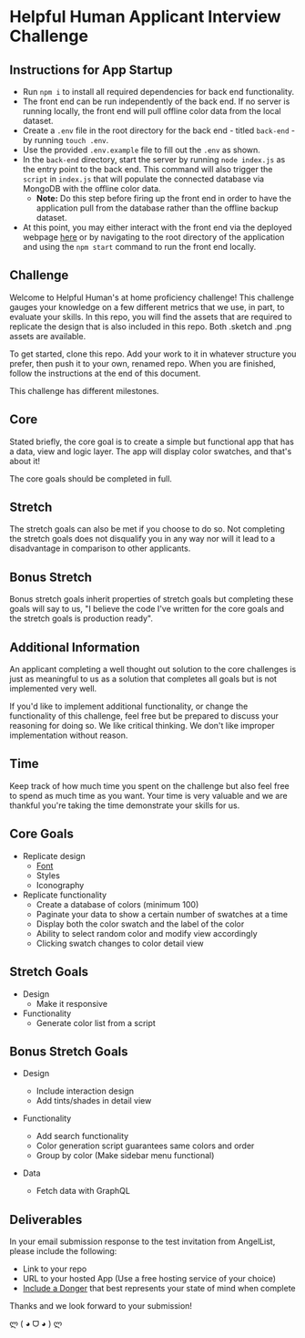 # Helpful Human Applicant Interview Challenge

## Instructions for App Startup

- Run `npm i` to install all required dependencies for back end functionality.
- The front end can be run independently of the back end. If no server is running locally, the front end will pull offline color data from the local dataset.
- Create a `.env` file in the root directory for the back end - titled `back-end` - by running `touch .env`.
- Use the provided `.env.example` file to fill out the `.env` as shown.
- In the `back-end` directory, start the server by running `node index.js` as the entry point to the back end. This command will also trigger the `script` in `index.js` that will populate the connected database via MongoDB with the offline color data.
  - **Note:** Do this step before firing up the front end in order to have the application pull from the database rather than the offline backup dataset.
- At this point, you may either interact with the front end via the deployed webpage [here](https://alex-whan-interview-challenge.netlify.app/) or by navigating to the root directory of the application and using the `npm start` command to run the front end locally.

## Challenge

Welcome to Helpful Human's at home proficiency challenge! This challenge gauges your knowledge on a few different metrics that we use, in part, to evaluate your skills. In this repo, you will find the assets that are required to replicate the design that is also included in this repo. Both .sketch and .png assets are available.

To get started, clone this repo. Add your work to it in whatever structure you prefer, then push it to your own, renamed repo. When you are finished, follow the instructions at the end of this document.

This challenge has different milestones.

## Core

Stated briefly, the core goal is to create a simple but functional app that has a data, view and logic layer. The app will display color swatches, and that's about it!

The core goals should be completed in full.

## Stretch

The stretch goals can also be met if you choose to do so. Not completing the stretch goals does not disqualify you in any way nor will it lead to a disadvantage in comparison to other applicants.

## Bonus Stretch

Bonus stretch goals inherit properties of stretch goals but completing these goals will say to us, "I believe the code I've written for the core goals and the stretch goals is production ready".

## Additional Information

An applicant completing a well thought out solution to the core challenges is just as meaningful to us as a solution that completes all goals but is not implemented very well.

If you'd like to implement additional functionality, or change the functionality of this challenge, feel free but be prepared to discuss your reasoning for doing so. We like critical thinking. We don't like improper implementation without reason.

## Time

Keep track of how much time you spent on the challenge but also feel free to spend as much time as you want. Your time is very valuable and we are thankful you're taking the time demonstrate your skills for us.

## Core Goals

- Replicate design
  - [Font](./FONT.md)
  - Styles
  - Iconography
- Replicate functionality
  - Create a database of colors (minimum 100)
  - Paginate your data to show a certain number of swatches at a time
  - Display both the color swatch and the label of the color
  - Ability to select random color and modify view accordingly
  - Clicking swatch changes to color detail view

## Stretch Goals

- Design
  - Make it responsive
- Functionality
  - Generate color list from a script

## Bonus Stretch Goals

- Design

  - Include interaction design
  - Add tints/shades in detail view

- Functionality

  - Add search functionality
  - Color generation script guarantees same colors and order
  - Group by color (Make sidebar menu functional)

- Data
  - Fetch data with GraphQL

## Deliverables

In your email submission response to the test invitation from AngelList, please include the following:

- Link to your repo
- URL to your hosted App (Use a free hosting service of your choice)
- [Include a Donger](http://dongerlist.com/) that best represents your state of mind when complete

Thanks and we look forward to your submission!

ლ ( ◕ ᗜ ◕ ) ლ
